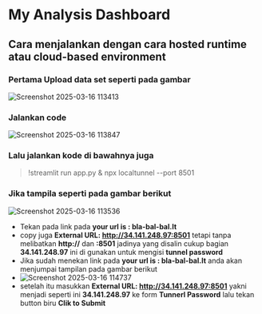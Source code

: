 # My Analysis Dashboard

## Cara menjalankan dengan cara hosted runtime atau cloud-based environment

### Pertama Upload data set seperti pada gambar 
![Screenshot 2025-03-16 113413](https://github.com/user-attachments/assets/1dd78352-7517-4fd7-8043-a1eeb22040a9)

### Jalankan code 
![Screenshot 2025-03-16 113847](https://github.com/user-attachments/assets/18996d93-e5af-4b40-bade-56607edaadba)

### Lalu jalankan kode di bawahnya juga
> !streamlit run app.py & npx localtunnel --port 8501

### Jika tampila seperti pada gambar berikut
![Screenshot 2025-03-16 113536](https://github.com/user-attachments/assets/9e73e951-1f80-4a3e-b7ac-425d48817d62)
  - Tekan pada link pada **your url is : bla-bal-bal.lt**
  - copy juga **External URL: http://34.141.248.97:8501** tetapi tanpa melibatkan **http://** dan **:8501** jadinya yang disalin cukup bagian **34.141.248.97** ini di gunakan untuk mengisi **tunnel password**
  - Jika sudah menekan link pada **your url is : bla-bal-bal.lt** anda akan menjumpai tampilan pada gambar berikut
  - ![Screenshot 2025-03-16 114737](https://github.com/user-attachments/assets/36608a62-b29f-4152-8860-fe6eeab2b41a)
  - setelah itu masukkan **External URL: http://34.141.248.97:8501** yakni menjadi seperti ini **34.141.248.97** ke form **Tunnerl Password** lalu tekan button biru **Clik to Submit**
